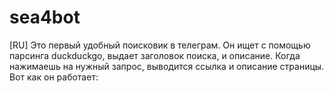 # sea4bot
[RU]
Это первый удобный поисковик в телеграм. 
Он ищет с помощью парсинга duckduckgo, выдает заголовок поиска, и описание. 
Когда нажимаешь на нужный запрос, выводится ссылка и описание страницы.
Вот как он работает:
